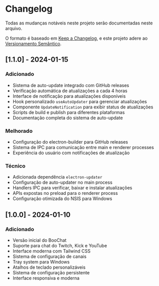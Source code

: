 # Changelog

Todas as mudanças notáveis neste projeto serão documentadas neste arquivo.

O formato é baseado em [Keep a Changelog](https://keepachangelog.com/pt-BR/1.0.0/),
e este projeto adere ao [Versionamento Semântico](https://semver.org/lang/pt-BR/).

## [1.1.0] - 2024-01-15

### Adicionado
- Sistema de auto-update integrado com GitHub releases
- Verificação automática de atualizações a cada 4 horas
- Interface de notificação para atualizações disponíveis
- Hook personalizado `useAutoUpdater` para gerenciar atualizações
- Componente `UpdateNotification` para exibir status de atualizações
- Scripts de build e publish para diferentes plataformas
- Documentação completa do sistema de auto-update

### Melhorado
- Configuração do electron-builder para GitHub releases
- Sistema de IPC para comunicação entre main e renderer processes
- Experiência do usuário com notificações de atualização

### Técnico
- Adicionada dependência `electron-updater`
- Configuração de auto-updater no main process
- Handlers IPC para verificar, baixar e instalar atualizações
- APIs expostas no preload para o renderer process
- Configuração otimizada do NSIS para Windows

## [1.0.0] - 2024-01-10

### Adicionado
- Versão inicial do BooChat
- Suporte para chat do Twitch, Kick e YouTube
- Interface moderna com Tailwind CSS
- Sistema de configuração de canais
- Tray system para Windows
- Atalhos de teclado personalizáveis
- Sistema de configuração persistente
- Interface responsiva e moderna
